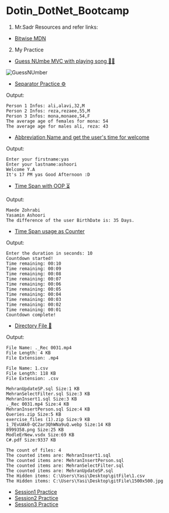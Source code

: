 # Dotin_DotNet_Bootcamp

1. Mr.Sadr Resources and refer links:
- <a href="https://learn.microsoft.com/en-us/dotnet/csharp/language-reference/operators/bitwise-and-shift-operators">Bitwise MDN</a>

2. My Practice
- <a href="https://github.com/yasaminashoori/Dotin-DotNet-Bootcamp/tree/master/CSProjects/MVCExamples">Guess NUmbe MVC with playing song 🎲🎵</a>

![GuessNUmber](https://github.com/yasaminashoori/Dotin-DotNet-Bootcamp/assets/96047848/999f21e9-a1d4-409f-ac0c-c83ef41964d5)

- <a href="https://github.com/yasaminashoori/Dotin-DotNet-Bootcamp/tree/master/CSProjects/SeparatorPractice">Separator Practice ⚙️</a>

Output:
```
Person 1 Infos: ali,alavi,32,M
Person 2 Infos: reza,rezaee,55,M
Person 3 Infos: mona,monaee,54,F
The average age of females for mona: 54
The average age for males ali, reza: 43
```

- <a href="https://github.com/yasaminashoori/Dotin-DotNet-Bootcamp/tree/master/CSProjects/AbbreviationShowName">Abbreviation Name and get the user's time for welcome</a>

Output:
```
Enter your firstname:yas
Enter your lastname:ashoori
Welcome Y.A
It's 17 PM yas Good Afternoon :D
```

- <a href="https://github.com/yasaminashoori/Dotin-DotNet-Bootcamp/tree/master/CSProjects/TimeSpan">Time Span with OOP ⏳</a>

Output:
```
Maede Zohrabi
Yasamin Ashoori
The difference of the user BirthDate is: 35 Days.

```
- <a href="https://github.com/yasaminashoori/Dotin-DotNet-Bootcamp/tree/master/Dotin_C%23_Projects/TimeSpan_Example">Time Span usage as Counter</a>

Output:

```
Enter the duration in seconds: 10
Countdown started!
Time remaining: 00:10
Time remaining: 00:09
Time remaining: 00:08
Time remaining: 00:07
Time remaining: 00:06
Time remaining: 00:05
Time remaining: 00:04
Time remaining: 00:03
Time remaining: 00:02
Time remaining: 00:01
Countdown complete!
```

- <a href="https://github.com/yasaminashoori/Dotin-DotNet-Bootcamp/tree/master/CSProjects/DirectoryFile">Directory File 📄</a>

Output:

```
File Name: ._Rec 0031.mp4
File Length: 4 KB
File Extension: .mp4

File Name: 1.csv
File Length: 118 KB
File Extension: .csv

MehranUpdateSP.sql Size:1 KB
MehranSelectFilter.sql Size:3 KB
MehranInsert1.sql Size:3 KB
._Rec 0031.mp4 Size:4 KB
MehranInsertPerson.sql Size:4 KB
Queries.zip Size:5 KB
exercise_files (1).zip Size:9 KB
1_7EvUAk0-QC2ar3QhWNa9uQ.webp Size:14 KB
8999358.png Size:25 KB
ModleErNew.vsdx Size:69 KB
C#.pdf Size:9337 KB

The count of files: 4
The counted items are: MehranInsert1.sql
The counted items are: MehranInsertPerson.sql
The counted items are: MehranSelectFilter.sql
The counted items are: MehranUpdateSP.sql
The Hidden items: C:\Users\Yasi\Desktop\gitFile\1.csv
The Hidden items: C:\Users\Yasi\Desktop\gitFile\1500x500.jpg
```
- <a href="https://github.com/yasaminashoori/Dotin-DotNet-Bootcamp/tree/master/CSProjects/CSProjects_Part01">Session1 Practice</a>
- <a href="https://github.com/yasaminashoori/Dotin-DotNet-Bootcamp/tree/master/CSProjects/CSProjects_Part02">Session2 Practice</a>
- <a href="https://github.com/yasaminashoori/Dotin-DotNet-Bootcamp/tree/master/CSProjects/CSProjects_Part03">Session3 Practice</a>
